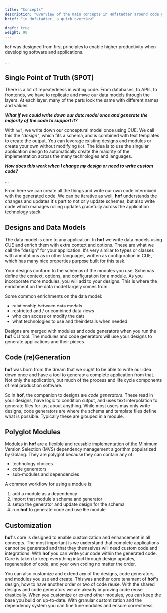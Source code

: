 ```yaml
---
title: "Concepts"
description: "Overview of the main concepts in Hofstadter around code generation, source-of-truth, reusability."
brief: "in Hofstadter, a quick overview"

draft: true
weight: 90
---
```


`hof` was designed from first principles to
enable higher productivity when
developing software and applications.

...


## Single Point of Truth (SPOT)

There is a lot of repeatedness in writing code.
From databases, to APIs, to frontends,
we have to replicate and move our data models
through the layers. At each layer, many of the parts
look the same with different names and values.

___What if we could write down our data model once
and generate the majority of the code to support it?___

With `hof`, we write down our conceptural model once using CUE.
We call this the _"design"_, which fits a schema,
and is combined with text templates to create the output.
You can leverage existing designs and modules
or create your own without modifying `hof`.
The idea is to use the singular application design
to automatically create the majority of the implementation
across the many technologies and languages.

___How does this work when I change my design or need to write custom code?___

...

From here we can create all the things and write our own code intermixed with the generated code.
We can be iterative as well, __hof__ understands the changes and updates it's part
to not only update schemes, but also write code which manages rolling updates gracefully
across the application technology stack.


## Designs and Data Models

The data model is core to any application.
In __hof__ we write data models using CUE
and enrich them with extra context and options.
These are what we call the "design" for your application.
It's very similar to types or classes
with annotations as in other languages,
written as configuration in CUE,
which has many nice properties purpose built for this task.

Your designs conform to the schemas of the modules you use.
Schemas define the context, options, and configuration for a module.
As you incorporate more modules, you will add to your designs.
This is where the enrichment on the data model largely comes from.

Some common enrichments on the data model:

- relationship between data models
- restricted and / or combined data views
- who can access or modify the data
- what technologies to use and their details when needed

Designs are merged with modules and code generators when you run the __hof__ CLI tool.
The modules and code generators will use your designs to generate applications and their pieces.


## Code (re)Generation

__hof__ was born from the dream that we ought
to be able to write our idea down once
and have a tool to generate a complete
application from that.
Not only the application, but much of the
process and life cycle components of
real production software.

So in __hof__, the companion to designs are _code generators_.
These read in your designs, have logic to condition output,
and uses text interpolation to generate files for just about anything.
While most users may only write designs, code generators are where
the schema and template files define what is possible.
Typically these are grouped in a module.


## Polyglot Modules

Modules in __hof__ are a flexible and reusable implementation of the
Minimum Version Selection (MVS)
dependency management algorithm popularized by Golang.
They are polyglot because they can contain any of:

- technology choices
- code generators
- sub-modules and dependencies

A common workflow for using a module is:

1. add a module as a dependency
2. import that module's schema and generator
3. setup the generator and update design for the schema
4. run __hof__ to generate code and use the module


## Customization

__hof__'s core is designed to enable
customization and enhancement in all concepts.
The most important is we understand that
complete applications cannot be generated
and that they themselves will need
custom code and integrations.
With __hof__ you can write your code
within the generated code.
Care is taken to keep everything intact
through design updates, regeneration of code,
and your own coding no matter the order.

You can also customize and extend any of the
designs, code generators, and modules you use and create.
This was another core tenament of __hof__'s design,
how to have another order or two of code reuse.
With the shared designs and code generators
we are already improving code reuse drastically.
When you customize or extend other modules,
you can keep the base you build on up-to-date.
With granular customization and the dependency system
you can fine tune modules and ensure correctness.
